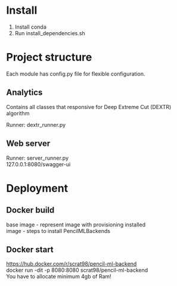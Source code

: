 # Install

1) Install conda
2) Run install_dependencies.sh

# Project structure

Each module has config.py file for flexible configuration.

## Analytics

Contains all classes that responsive for Deep Extreme Cut (DEXTR) algorithm

Runner: dextr_runner.py

## Web server

Runner: server_runner.py  
127.0.0.1:8080/swagger-ui

# Deployment

## Docker build

base image - represent image with provisioning installed  
image - steps to install PencilMLBackends

## Docker start

https://hub.docker.com/r/scrat98/pencil-ml-backend  
docker run -dit -p 8080:8080 scrat98/pencil-ml-backend  
You have to allocate minimum 4gb of Ram!